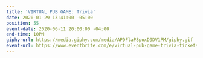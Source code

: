 ```yaml
---
title: 'VIRTUAL PUB GAME: Trivia'
date: 2020-01-29 13:41:00 -05:00
position: 55
event-date: 2020-06-11 20:00:00 -04:00
end-time: 10PM
giphy-url: https://media.giphy.com/media/APDFlaP8poxD9DV1PM/giphy.gif
event-url: https://www.eventbrite.com/e/virtual-pub-game-trivia-tickets-108625945126
---
```


